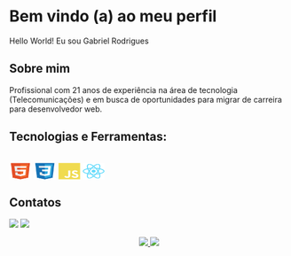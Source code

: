 # Bem vindo (a) ao meu perfil

Hello World! Eu sou Gabriel Rodrigues

## Sobre mim

Profissional com 21 anos de experiência na área de tecnologia (Telecomunicações) e em busca de oportunidades para migrar de carreira para desenvolvedor web.

## Tecnologias e Ferramentas:

<div style="display: inline_block"><br>
<img align="center" alt="Gabriel-HTML" height="30" width="40" src="https://raw.githubusercontent.com/devicons/devicon/master/icons/html5/html5-original.svg">
<img align="center" alt="Gabriel-CSS" height="30" width="40" src="https://raw.githubusercontent.com/devicons/devicon/master/icons/css3/css3-original.svg">
<img align="center" alt="Gabriel-Js" height="30" width="40" src="https://raw.githubusercontent.com/devicons/devicon/master/icons/javascript/javascript-plain.svg">
<img align="center" alt="Gabriel-React" height="30" width="40" src="https://raw.githubusercontent.com/devicons/devicon/master/icons/react/react-original.svg">
</div>

## Contatos

<a href="https://www.linkedin.com/in/gabriel-rodrigues-telecom/" target="_blank"><img src="https://img.shields.io/badge/linkedin-%230077B5.svg?&style=for-the-badge&logo=linkedin&logoColor=white" /></a>
<a href = "mailto:gabriel.carlos.profissional@gmail.com"><img src="https://img.shields.io/badge/Gmail-D14836?style=for-the-badge&logo=gmail&logoColor=white" target="_blank"></a>

<div align="center">
  <a href="https://github.com/gabrielrodrigues3">
  <img height="180em" src="https://github-readme-stats.vercel.app/api?username=gabrielrodrigues3&show_icons=true&theme=dark&include_all_commits=true&count_private=true"/>
  <img height="180em" src="https://github-readme-stats.vercel.app/api/top-langs/?username=gabrielrodrigues3&layout=compact&langs_count=7&theme=dark"/>
</div>
